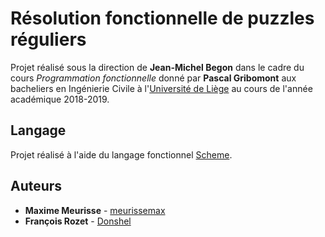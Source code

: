# Résolution fonctionnelle de puzzles réguliers

Projet réalisé sous la direction de **Jean-Michel Begon** dans le cadre du cours *Programmation fonctionnelle* donné par **Pascal Gribomont** aux bacheliers en Ingénierie Civile à l'[Université de Liège](https://www.uliege.be/) au cours de l'année académique 2018-2019.

## Langage

Projet réalisé à l'aide du langage fonctionnel [Scheme](https://en.wikipedia.org/wiki/Scheme_(programming_language)).

## Auteurs

* **Maxime Meurisse** - [meurissemax](https://github.com/meurissemax)
* **François Rozet** - [Donshel](https://github.com/Donshel)
